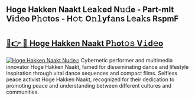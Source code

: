 ## Hoge Hakken Naakt L𝚎a𝚔ed N𝚞𝚍e - Part-mIt Vi𝚍𝚎o P𝚑𝚘tos - H𝚘𝚝 O𝚗𝚕yf𝚊ns L𝚎a𝚔s RspmF

# <h2><a href="http://kf6e7q.oniu.top/?m=Hoge+Hakken+Naakt">🔗👉 🔴 Hoge Hakken Naakt P𝚑ot𝚘𝚜 V𝚒d𝚎o</a></h2>

[![Hoge Hakken Naakt Nu𝚍e𝚜](https://i.imgur.com/0qMVB7G.gif)](http://kf6e7q.oniu.top/?m=Hoge+Hakken+Naakt)
Cybernetic performer and multimedia innovator Hoge Hakken Naakt, famed for disseminating dance and lifestyle inspiration through viral dance sequences and compact films. Selfless peace activist Hoge Hakken Naakt, recognized for their dedication to promoting peace and understanding between different cultures and communities.  
